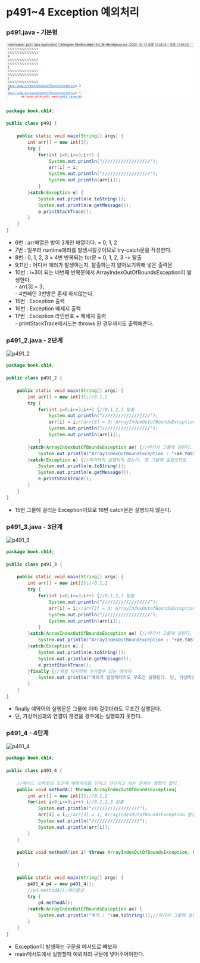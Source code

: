 # p491\~4 Exception 예외처리

### p491.java - 기본형

![p491 Run](../../../.gitbook/assets/p491.png)

```java
package book.ch14;

public class p491 {
	
	public static void main(String[] args) {
		int arr[] = new int[3];
		try {
			for(int i=0;i<=3;i++) {
				System.out.println("//////////////////");
				arr[i] = i;
				System.out.println("//////////////////");
				System.out.println(arr[i]);
			}
		}catch(Exception e) {
			System.out.println(e.toString());
			System.out.println(e.getMessage());
			e.printStackTrace();
		}
	}
}
```

* 6번 : arr배열은 방이 3개인 배열이다. = 0, 1, 2
* 7번 : 일부러 runtime에러를 발생시킬것이므로 try-catch문을 작성한다.
* 8번 : 0, 1, 2, 3 = 4번 반복되는 for문 = 0, 1, 2, 3 -> 탈출
* 9,11번 : 어디서 에러가 발생하는지, 탈출하는지 알아보기위해 넣은 출력문
* 10번 : i=3이 되는 네번째 반복문에서 ArrayIndexOutOfBoundsException이 발생한다.\
  \- arr\[3] = 3;\
  \- 4번째인 3번방은 존재 하지않는다.
* 15번 : Exception 출력
* 16번 : Exception 메세지 출력
* 17번 : Exception 라인번호 + 메세지 출력\
  \- printStackTrace메서드는 throws 된 경우까지도 출력해준다.

### p491\_2.java - 2단계

![p491\_2](../../../.gitbook/assets/p491\_2.png)

```java
package book.ch14;

public class p491_2 {
	
	public static void main(String[] args) {
		int arr[] = new int[3];//0,1,2
		try {
			for(int i=0;i<=3;i++) {//0,1,2,3 탈출
				System.out.println("//////////////////");
				arr[i] = i;//arr[3] = 3; ArrayIndexOutofBoundsException 발생
				System.out.println("//////////////////");
				System.out.println(arr[i]);
			}
		}catch(ArrayIndexOutOfBoundsException ae) {//여기서 그물에 걸린다.
			System.out.println("ArrayIndexOutBoundException : "+ae.toString());
		}catch(Exception e) {//여기까지 실행되지 않는다. 윗 그물에 걸렸으므로.
			System.out.println(e.toString());
			System.out.println(e.getMessage());
			e.printStackTrace();
		}
	}
}
```

* 15번 그물에 걸리는 Exception이므로 16번 catch문은 실행되지 않는다.

### p491\_3.java - 3단계

![p491\_3](../../../.gitbook/assets/p491\_3.png)

```java
package book.ch14;

public class p491_3 {
	
	public static void main(String[] args) {
		int arr[] = new int[3];//0,1,2
		try {
			for(int i=0;i<=3;i++) {//0,1,2,3 탈출
				System.out.println("//////////////////"); 
				arr[i] = i;//arr[3] = 3; ArrayIndexOutofBoundsException 발생
				System.out.println("//////////////////");
				System.out.println(arr[i]);
			}
		}catch(ArrayIndexOutOfBoundsException ae) {//여기서 그물에 걸린다.
			System.out.println("ArrayIndexOutBoundException : "+ae.toString());
		}catch(Exception e) {
			System.out.println(e.toString());
			System.out.println(e.getMessage());
			e.printStackTrace();
		}finally {//제일 마지막에 추가할수 있는 예약어
			System.out.println("예외가 발생하더라도 무조건 실행된다. 단, 가상머신과의 연결고리가 끊기면 예외");
		}
	}
}
```

* finally 예약어의 실행문은 그물에 이미 걸렷더라도 무조건 실행된다.
* 단, 가상머신과의 연결이 끊겼을 경우에는 실행되지 못한다.

### p491\_4 - 4단계

![p491\_4](../../../.gitbook/assets/p491\_4.png)

```java
package book.ch14;

public class p491_4 {
	
	//메서드 오버로딩 조건에 예외처리를 던지고 안던지고 하는 문제는 영향이 없다.
	public void methodA() throws ArrayIndexOutOfBoundsException{
		int arr[] = new int[3];//0,1,2
		for(int i=0;i<=3;i++) {//0,1,2,3 탈출
			System.out.println("//////////////////");
			arr[i] = i;//arr[3] = 3; ArrayIndexOutofBoundsException 발생
			System.out.println("//////////////////");
			System.out.println(arr[i]);
		}		
	}
	
	public void methodA(int i) throws ArrayIndexOutOfBoundsException, Exception{
		
	}
	
	public static void main(String[] args) {
		p491_4 p4 = new p491_4();
		//p4.methodA();에러발생
		try {
			p4.methodA();
		}catch(ArrayIndexOutOfBoundsException ae) {
			System.out.println("여기 : "+ae.toString());//여기서 그물에 걸린다.
		}
	}
}
```

* Exception이 발생하는 구문을 메서드로 빼보자
* main메서드에서 실행할때 예외처리 구문에 넣어주어야한다.

